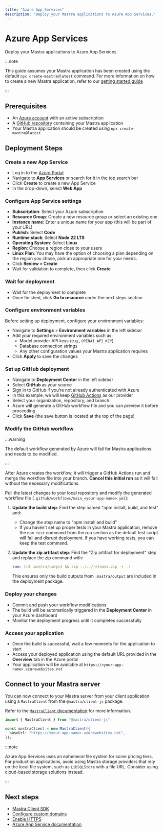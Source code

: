 ```yaml
---
title: "Azure App Services"
description: "Deploy your Mastra applications to Azure App Services."
---
```


# Azure App Services

Deploy your Mastra applications to Azure App Services.

:::note

This guide assumes your Mastra application has been created using the default
`npx create-mastra@latest` command.
For more information on how to create a new Mastra application,
refer to our [getting started guide](/docs/getting-started/installation)

:::

## Prerequisites

- An [Azure account](https://azure.microsoft.com/) with an active subscription
- A [GitHub repository](https://github.com/) containing your Mastra application
- Your Mastra application should be created using `npx create-mastra@latest`

## Deployment Steps

### Create a new App Service

- Log in to the [Azure Portal](https://portal.azure.com)
- Navigate to **[App Services](https://docs.microsoft.com/en-us/azure/app-service/)** or search for it in the top search bar
- Click **Create** to create a new App Service
- In the drop-down, select **Web App**

### Configure App Service settings

- **Subscription**: Select your Azure subscription
- **Resource Group**: Create a new resource group or select an existing one
- **Instance name**: Enter a unique name for your app (this will be part of your URL)
- **Publish**: Select **Code**
- **Runtime stack**: Select **Node 22 LTS**
- **Operating System**: Select **Linux**
- **Region**: Choose a region close to your users
- **Linux Plan**: You may have the option of choosing a plan depending on the region you chose, pick an appropriate one for your needs.
- Click **Review + Create**
- Wait for validation to complete, then click **Create**

### Wait for deployment

- Wait for the deployment to complete
- Once finished, click **Go to resource** under the next steps section

### Configure environment variables

Before setting up deployment, configure your environment variables:

- Navigate to **Settings** > **Environment variables** in the left sidebar
- Add your required environment variables such as:
  - Model provider API keys (e.g., `OPENAI_API_KEY`)
  - Database connection strings
  - Any other configuration values your Mastra application requires
- Click **Apply** to save the changes

### Set up GitHub deployment

- Navigate to **Deployment Center** in the left sidebar
- Select **GitHub** as your source
- Sign in to GitHub if you're not already authenticated with Azure
- In this example, we will keep [GitHub Actions](https://docs.github.com/en/actions) as our provider
- Select your organization, repository, and branch
- Azure will generate a GitHub workflow file and you can preview it before proceeding
- Click **Save** (the save button is located at the top of the page)

### Modify the GitHub workflow

:::warning

The default workflow generated by Azure will fail for Mastra applications and needs to be modified.

:::

After Azure creates the workflow, it will trigger a GitHub Actions run and merge the workflow file into your branch. **Cancel this initial run** as it will fail without the necessary modifications.

Pull the latest changes to your local repository and modify the generated workflow file (`.github/workflows/main_<your-app-name>.yml`):

1. **Update the build step**: Find the step named "npm install, build, and test" and:
   - Change the step name to "npm install and build"
   - If you haven't set up proper tests in your Mastra application, remove the `npm test` command from the run section as the default test script will fail and disrupt deployment. If you have working tests, you can keep the test command.

2. **Update the zip artifact step**: Find the "Zip artifact for deployment" step and replace the zip command with:

   ```yaml
   run: (cd .mastra/output && zip ../../release.zip -r .)
   ```

   This ensures only the build outputs from `.mastra/output` are included in the deployment package.

### Deploy your changes

- Commit and push your workflow modifications
- The build will be automatically triggered in the **Deployment Center** in your Azure dashboard
- Monitor the deployment progress until it completes successfully

### Access your application

- Once the build is successful, wait a few moments for the application to start
- Access your deployed application using the default URL provided in the **Overview** tab in the Azure portal
- Your application will be available at `https://<your-app-name>.azurewebsites.net`

## Connect to your Mastra server

You can now connect to your Mastra server from your client application using a `MastraClient` from the `@mastra/client-js` package.

Refer to the [`MastraClient` documentation](/docs/server-db/mastra-client) for more information.

```typescript copy showLineNumbers
import { MastraClient } from "@mastra/client-js";

const mastraClient = new MastraClient({
  baseUrl: "https://<your-app-name>.azurewebsites.net",
});
```

:::note

Azure App Services uses an ephemeral file system for some pricing tiers.
For production applications, avoid using Mastra storage providers that rely on the local file system,
such as `LibSQLStore` with a file URL. Consider using cloud-based storage solutions instead.

:::

## Next steps

- [Mastra Client SDK](/docs/server-db/mastra-client)
- [Configure custom domains](https://docs.microsoft.com/en-us/azure/app-service/app-service-web-tutorial-custom-domain)
- [Enable HTTPS](https://docs.microsoft.com/en-us/azure/app-service/configure-ssl-bindings)
- [Azure App Service documentation](https://docs.microsoft.com/en-us/azure/app-service/)
